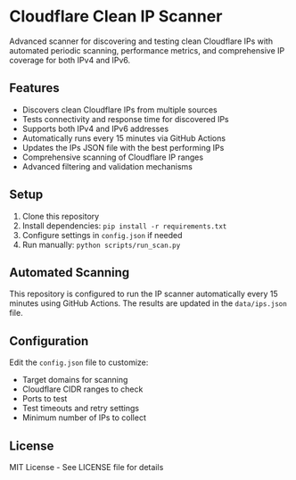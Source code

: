# Cloudflare Clean IP Scanner

Advanced scanner for discovering and testing clean Cloudflare IPs with automated periodic scanning, performance metrics, and comprehensive IP coverage for both IPv4 and IPv6.

## Features

- Discovers clean Cloudflare IPs from multiple sources
- Tests connectivity and response time for discovered IPs
- Supports both IPv4 and IPv6 addresses
- Automatically runs every 15 minutes via GitHub Actions
- Updates the IPs JSON file with the best performing IPs
- Comprehensive scanning of Cloudflare IP ranges
- Advanced filtering and validation mechanisms

## Setup

1. Clone this repository
2. Install dependencies: `pip install -r requirements.txt`
3. Configure settings in `config.json` if needed
4. Run manually: `python scripts/run_scan.py`

## Automated Scanning

This repository is configured to run the IP scanner automatically every 15 minutes using GitHub Actions. The results are updated in the `data/ips.json` file.

## Configuration

Edit the `config.json` file to customize:
- Target domains for scanning
- Cloudflare CIDR ranges to check
- Ports to test
- Test timeouts and retry settings
- Minimum number of IPs to collect

## License

MIT License - See LICENSE file for details
